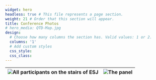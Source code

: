 ```yaml
---
widget: hero 
headless: true # This file represents a page section.
weight: 21 # Order that this section will appear.
title: Conference Photos
# hero_media: QTD-Map.jpg
design:
  # Choose how many columns the section has. Valid values: 1 or 2.
  columns: '1'
  # Add custom styles
  css_style:
  css_class:
---
```


| ![All participants on the stairs of ESJ](uploads/Stairs.jpg) | ![The panel](uploads/Panel.jpg) |
|------------------------|------------------------|
